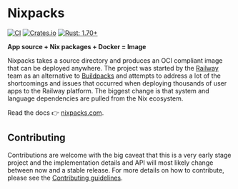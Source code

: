 # Nixpacks

[![CI](https://github.com/railwayapp/bb/actions/workflows/ci.yml/badge.svg)](https://github.com/railwayapp/bb/actions/workflows/ci.yml)
[![Crates.io](https://img.shields.io/crates/v/nixpacks)](https://crates.io/crates/nixpacks)
[![Rust: 1.70+](https://img.shields.io/badge/rust-1.70+-93450a)](https://blog.rust-lang.org/2023/06/01/Rust-1.70.0.html)

**App source + Nix packages + Docker = Image**

Nixpacks takes a source directory and produces an OCI compliant image that can be deployed anywhere. The project was started by the [Railway](https://railway.app) team as an alternative to [Buildpacks](https://buildpacks.io/) and attempts to address a lot of the shortcomings and issues that occurred when deploying thousands of user apps to the Railway platform. The biggest change is that system and language dependencies are pulled from the Nix ecosystem.

Read the docs 👉 [nixpacks.com](https://nixpacks.com).

## Contributing

Contributions are welcome with the big caveat that this is a very early stage project and the implementation details and API will most likely change between now and a stable release. For more details on how to contribute, please see the [Contributing guidelines](./CONTRIBUTING.md).
